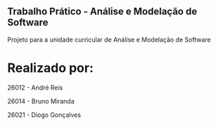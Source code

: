 ## Trabalho Prático - Análise e Modelação de Software
Projeto para a unidade curricular de Análise e Modelação de Software

# Realizado por:

26012 - André Reis

26014 - Bruno Miranda

26021 - Diogo Gonçalves
